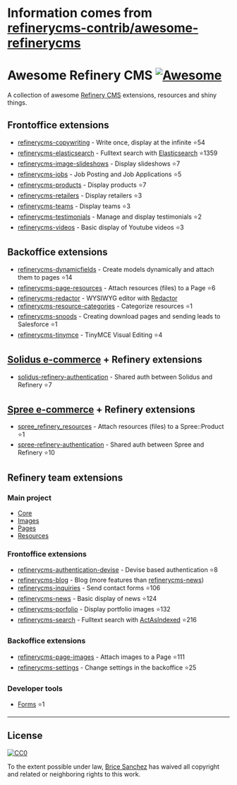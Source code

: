 # Information comes from [refinerycms-contrib/awesome-refinerycms](https://github.com/refinerycms-contrib/awesome-refinerycms)
# Awesome Refinery CMS [![Awesome](https://cdn.rawgit.com/sindresorhus/awesome/d7305f38d29fed78fa85652e3a63e154dd8e8829/media/badge.svg)](https://github.com/sindresorhus/awesome)

A collection of awesome [Refinery CMS](http://www.refinerycms.com/) extensions, resources and shiny things.

## Frontoffice extensions
* [refinerycms-copywriting](https://github.com/unixcharles/refinerycms-copywriting) - Write once, display at the infinite :star:54
* [refinerycms-elasticsearch](https://github.com/refinerycms-contrib/refinerycms-elasticsearch) - Fulltext search with [Elasticsearch](https://github.com/elastic/elasticsearch-ruby) :star:1359
* [refinerycms-image-slideshows](https://github.com/bisscomm/refinerycms-image-slideshows) - Display slideshows :star:7
* [refinerycms-jobs](https://github.com/bisscomm/refinerycms-jobs) - Job Posting and Job Applications :star:5
* [refinerycms-products](https://github.com/bisscomm/refinerycms-products) - Display products :star:7
* [refinerycms-retailers](https://github.com/bisscomm/refinerycms-retailers) - Display retailers :star:3
* [refinerycms-teams](https://github.com/bisscomm/refinerycms-teams) - Display teams :star:3
* [refinerycms-testimonials](https://github.com/anitagraham/refinerycms-testimonials) - Manage and display testimonials :star:2
* [refinerycms-videos](https://github.com/bisscomm/refinerycms-videos) - Basic display of Youtube videos :star:3

## Backoffice extensions
* [refinerycms-dynamicfields](https://github.com/jfalameda/refinerycms-dynamicfields) - Create models dynamically and attach them to pages :star:14
* [refinerycms-page-resources](https://github.com/anitagraham/refinerycms-page-resources) - Attach resources (files) to a Page :star:6
* [refinerycms-redactor](https://github.com/rabid/refinerycms-redactor) - WYSIWYG editor with [Redactor](https://imperavi.com/redactor/)
* [refinerycms-resource-categories](https://github.com/bisscomm/refinerycms-resource-categories) - Categorize resources :star:1
* [refinerycms-snoods](https://github.com/cleverlemming/refinerycms-snoods) - Creating download pages and sending leads to Salesforce :star:1
* [refinerycms-tinymce](https://github.com/ghoppe/refinerycms-tinymce) - TinyMCE Visual Editing :star:4


## [Solidus e-commerce](https://github.com/solidusio/solidus) + Refinery extensions
* [solidus-refinery-authentication](https://github.com/refinerycms-contrib/solidus-refinery-authentication) - Shared auth between Solidus and Refinery :star:7

## [Spree e-commerce](https://github.com/spree/spree) + Refinery extensions
* [spree_refinery_resources](https://github.com/bisscomm/spree_refinery_resources) - Attach resources (files) to a Spree::Product :star:1
* [spree-refinery-authentication](https://github.com/refinerycms-contrib/spree-refinery-authentication) - Shared auth between Spree and Refinery :star:10

## Refinery team extensions

### Main project
* [Core](https://github.com/refinery/refinerycms/tree/master/core)
* [Images](https://github.com/refinery/refinerycms/tree/master/images)
* [Pages](https://github.com/refinery/refinerycms/tree/master/pages)
* [Resources](https://github.com/refinery/refinerycms/tree/master/resources)

### Frontoffice extensions
* [refinerycms-authentication-devise](https://github.com/refinery/refinerycms-authentication-devise) - Devise based authentication :star:8
* [refinerycms-blog](https://github.com/refinery/refinerycms-blog) - Blog (more features than [refinerycms-news](https://github.com/refinery/refinerycms-news))
* [refinerycms-inquiries](https://github.com/refinery/refinerycms-inquiries) - Send contact forms :star:106
* [refinerycms-news](https://github.com/refinery/refinerycms-news) - Basic display of news :star:124
* [refinerycms-porfolio](https://github.com/refinery/refinerycms-portfolio) - Display portfolio images :star:132
* [refinerycms-search](https://github.com/refinery/refinerycms-search) - Fulltext search with [ActAsIndexed](https://github.com/dougal/acts_as_indexed) :star:216

### Backoffice extensions
* [refinerycms-page-images](https://github.com/refinery/refinerycms-page-images) - Attach images to a Page :star:111
* [refinerycms-settings](https://github.com/refinery/refinerycms-settings) - Change settings in the backoffice :star:25

### Developer tools
* [Forms](https://github.com/refinery/refinerycms-forms) :star:1


---

## License

[![CC0](https://i.creativecommons.org/p/zero/1.0/88x31.png)](https://creativecommons.org/publicdomain/zero/1.0/)

To the extent possible under law, [Brice Sanchez](http://brice-sanchez.com) has waived all copyright and related or neighboring rights to this work.

